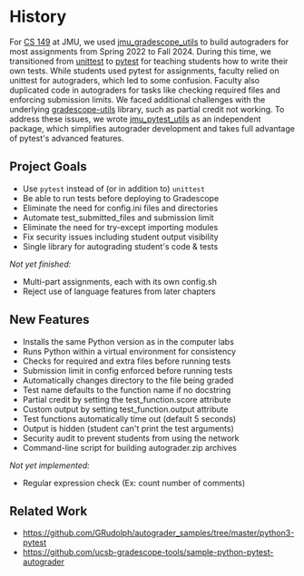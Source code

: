 # History

For [CS 149][1] at JMU, we used [jmu_gradescope_utils][2] to build autograders for most assignments from Spring 2022 to Fall 2024.
During this time, we transitioned from [unittest][3] to [pytest][4] for teaching students how to write their own tests.
While students used pytest for assignments, faculty relied on unittest for autograders, which led to some confusion.
Faculty also duplicated code in autograders for tasks like checking required files and enforcing submission limits.
We faced additional challenges with the underlying [gradescope-utils][5] library, such as partial credit not working.
To address these issues, we wrote [jmu_pytest_utils][6] as an independent package, which simplifies autograder development and takes full advantage of pytest's advanced features.

[1]: https://w3.cs.jmu.edu/cs149/f24/
[2]: https://github.com/JMU-CS/jmu_python_gradescope_utils
[3]: https://docs.python.org/3/library/unittest.html
[4]: https://docs.pytest.org/en/stable/
[5]: https://github.com/gradescope/gradescope-utils
[6]: https://github.com/JMU-CS/jmu_pytest_utils


## Project Goals

* Use `pytest` instead of (or in addition to) `unittest`
* Be able to run tests before deploying to Gradescope
* Eliminate the need for config.ini files and directories
* Automate test_submitted_files and submission limit
* Eliminate the need for try-except importing modules
* Fix security issues including student output visibility
* Single library for autograding student's code & tests

*Not yet finished:*

* Multi-part assignments, each with its own config.sh
* Reject use of language features from later chapters


## New Features

* Installs the same Python version as in the computer labs
* Runs Python within a virtual environment for consistency
* Checks for required and extra files before running tests
* Submission limit in config enforced before running tests
* Automatically changes directory to the file being graded
* Test name defaults to the function name if no docstring
* Partial credit by setting the test_function.score attribute
* Custom output by setting test_function.output attribute
* Test functions automatically time out (default 5 seconds)
* Output is hidden (student can't print the test arguments)
* Security audit to prevent students from using the network
* Command-line script for building autograder.zip archives

*Not yet implemented:*

* Regular expression check (Ex: count number of comments)


## Related Work

* https://github.com/GRudolph/autograder_samples/tree/master/python3-pytest
* https://github.com/ucsb-gradescope-tools/sample-python-pytest-autograder
